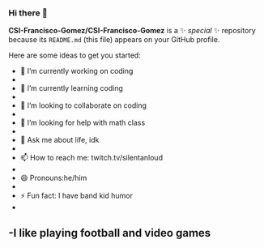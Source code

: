 ### Hi there 👋


**CSI-Francisco-Gomez/CSI-Francisco-Gomez** is a ✨ _special_ ✨ repository because its `README.md` (this file) appears on your GitHub profile.

Here are some ideas to get you started:

- 🔭 I’m currently working on coding
- 
- 🌱 I’m currently learning coding
- 
- 👯 I’m looking to collaborate on coding
- 
- 🤔 I’m looking for help with math class
- 
- 💬 Ask me about life, idk 
- 
- 📫 How to reach me: twitch.tv/silentanloud 
- 
- 😄 Pronouns:he/him
- 
- ⚡ Fun fact: I have band kid humor 
- 
-I like playing football and video games
-

